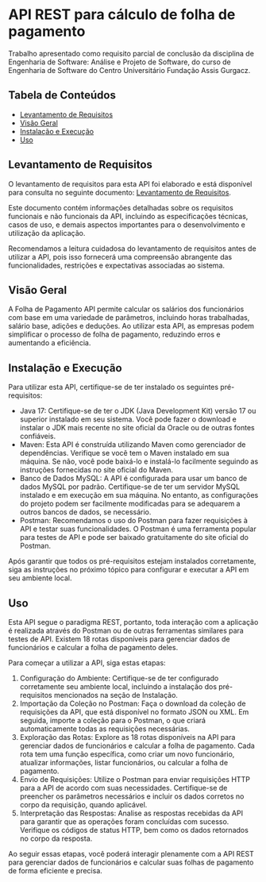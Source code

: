 
# API REST para cálculo de folha de pagamento

Trabalho apresentado como requisito parcial de conclusão da disciplina de Engenharia de Software: Análise e Projeto de Software, do curso de Engenharia de Software do Centro Universitário Fundação Assis Gurgacz.


## Tabela de Conteúdos

* [Levantamento de Requisitos](#levantamento-de-requisitos)
* [Visão Geral](#visão-geral)
* [Instalação e Execução](#instalação-e-execução)
* [Uso](#uso)


## Levantamento de Requisitos
O levantamento de requisitos para esta API foi elaborado e está disponível para consulta no seguinte documento: [Levantamento de Requisitos](https://docs.google.com/document/d/1d7l1_d9jYhPvNlm6xPeDXi1dnitsLfw9q6Jw3shaoIY/edit?usp=sharing).

Este documento contém informações detalhadas sobre os requisitos funcionais e não funcionais da API, incluindo as especificações técnicas, casos de uso, e demais aspectos importantes para o desenvolvimento e utilização da aplicação.

Recomendamos a leitura cuidadosa do levantamento de requisitos antes de utilizar a API, pois isso fornecerá uma compreensão abrangente das funcionalidades, restrições e expectativas associadas ao sistema.

## Visão Geral

A Folha de Pagamento API permite calcular os salários dos funcionários com base em uma variedade de parâmetros, incluindo horas trabalhadas, salário base, adições e deduções. Ao utilizar esta API, as empresas podem simplificar o processo de folha de pagamento, reduzindo erros e aumentando a eficiência.


## Instalação e Execução

Para utilizar esta API, certifique-se de ter instalado os seguintes pré-requisitos:

- Java 17: Certifique-se de ter o JDK (Java Development Kit) versão 17 ou superior instalado em seu sistema. Você pode fazer o download e instalar o JDK mais recente no site oficial da Oracle ou de outras fontes confiáveis.
- Maven: Esta API é construída utilizando Maven como gerenciador de dependências. Verifique se você tem o Maven instalado em sua máquina. Se não, você pode baixá-lo e instalá-lo facilmente seguindo as instruções fornecidas no site oficial do Maven.
- Banco de Dados MySQL: A API é configurada para usar um banco de dados MySQL por padrão. Certifique-se de ter um servidor MySQL instalado e em execução em sua máquina. No entanto, as configurações do projeto podem ser facilmente modificadas para se adequarem a outros bancos de dados, se necessário.
- Postman: Recomendamos o uso do Postman para fazer requisições à API e testar suas funcionalidades. O Postman é uma ferramenta popular para testes de API e pode ser baixado gratuitamente do site oficial do Postman.

Após garantir que todos os pré-requisitos estejam instalados corretamente, siga as instruções no próximo tópico para configurar e executar a API em seu ambiente local.


## Uso

Esta API segue o paradigma REST, portanto, toda interação com a aplicação é realizada através do Postman ou de outras ferramentas similares para testes de API. Existem 18 rotas disponíveis para gerenciar dados de funcionários e calcular a folha de pagamento deles.

Para começar a utilizar a API, siga estas etapas:

1. Configuração do Ambiente: Certifique-se de ter configurado corretamente seu ambiente local, incluindo a instalação dos pré-requisitos mencionados na seção de Instalação.
2. Importação da Coleção no Postman: Faça o download da coleção de requisições da API, que está disponível no formato JSON ou XML. Em seguida, importe a coleção para o Postman, o que criará automaticamente todas as requisições necessárias.
3. Exploração das Rotas: Explore as 18 rotas disponíveis na API para gerenciar dados de funcionários e calcular a folha de pagamento. Cada rota tem uma função específica, como criar um novo funcionário, atualizar informações, listar funcionários, ou calcular a folha de pagamento.
4. Envio de Requisições: Utilize o Postman para enviar requisições HTTP para a API de acordo com suas necessidades. Certifique-se de preencher os parâmetros necessários e incluir os dados corretos no corpo da requisição, quando aplicável.
5. Interpretação das Respostas: Analise as respostas recebidas da API para garantir que as operações foram concluídas com sucesso. Verifique os códigos de status HTTP, bem como os dados retornados no corpo da resposta.

Ao seguir essas etapas, você poderá interagir plenamente com a API REST para gerenciar dados de funcionários e calcular suas folhas de pagamento de forma eficiente e precisa.